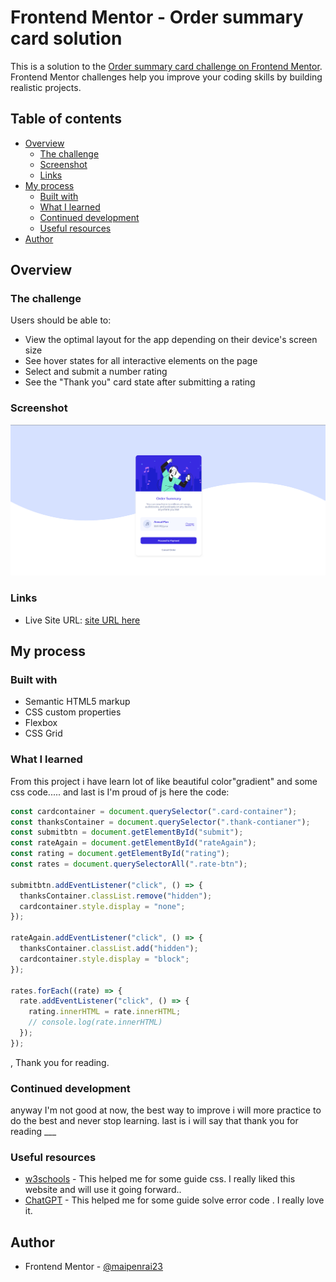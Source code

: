 # Frontend Mentor - Order summary card solution

This is a solution to the [Order summary card challenge on Frontend Mentor](https://www.frontendmentor.io/challenges/order-summary-component-QlPmajDUj). Frontend Mentor challenges help you improve your coding skills by building realistic projects.

## Table of contents

- [Overview](#overview)
  - [The challenge](#the-challenge)
  - [Screenshot](#screenshot)
  - [Links](#links)
- [My process](#my-process)
  - [Built with](#built-with)
  - [What I learned](#what-i-learned)
  - [Continued development](#continued-development)
  - [Useful resources](#useful-resources)
- [Author](#author)

## Overview

### The challenge

Users should be able to:

- View the optimal layout for the app depending on their device's screen size
- See hover states for all interactive elements on the page
- Select and submit a number rating
- See the "Thank you" card state after submitting a rating

### Screenshot

![](./assets/images/Screenshot.png)

### Links

- Live Site URL: [site URL here](https://masterpm.github.io/Order-summary-card-main/)

## My process

### Built with

- Semantic HTML5 markup
- CSS custom properties
- Flexbox
- CSS Grid

### What I learned

From this project i have learn lot of like beautiful color"gradient" and some css code..... and last is I'm proud of js here the code:

```js
const cardcontainer = document.querySelector(".card-container");
const thanksContainer = document.querySelector(".thank-contianer");
const submitbtn = document.getElementById("submit");
const rateAgain = document.getElementById("rateAgain");
const rating = document.getElementById("rating");
const rates = document.querySelectorAll(".rate-btn");

submitbtn.addEventListener("click", () => {
  thanksContainer.classList.remove("hidden");
  cardcontainer.style.display = "none";
});

rateAgain.addEventListener("click", () => {
  thanksContainer.classList.add("hidden");
  cardcontainer.style.display = "block";
});

rates.forEach((rate) => {
  rate.addEventListener("click", () => {
    rating.innerHTML = rate.innerHTML;
    // console.log(rate.innerHTML)
  });
});
```

, Thank you for reading.

### Continued development

anyway I'm not good at now, the best way to improve i will more practice to do the best and never stop learning. last is i will say that thank you for reading \_\_\_

### Useful resources

- [w3schools](https://www.w3schools.com/) - This helped me for some guide css. I really liked this website and will use it going forward..
- [ChatGPT](https://chat.openai.com) - This helped me for some guide solve error code . I really love it.

## Author

- Frontend Mentor - [@maipenrai23](https://www.frontendmentor.io/profile/maipenrai23)
